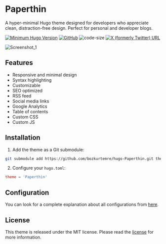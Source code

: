 # Paperthin

A hyper-minimal Hugo theme designed for developers who appreciate clean, distraction-free design. Perfect for personal and developer blogs.

[![Minimum Hugo Version](https://img.shields.io/static/v1?label=min-HUGO-version&message=>=v0.116.0&color=blue&logo=hugo)](https://github.com/gohugoio/hugo/releases/tag/v0.116.0)
[![GitHub](https://img.shields.io/github/license/bozkurtemre/hugo-Paperthin)](https://github.com/bozkurtemre/hugo-Paperthin/blob/master/LICENSE)
![code-size](https://img.shields.io/github/languages/code-size/bozkurtemre/hugo-Paperthin)
[![X (formerly Twitter) URL](https://img.shields.io/badge/-Share%20on%20X-gray?style=flat&logo=x)](https://x.com/intent/tweet/?text=Checkout%20Hugo%20Paperthin%20%E2%9C%A8%0AA%20fast,%20clean,%20responsive%20Hugo%20theme.&url=https://github.com/bozkurtemre/hugo-Paperthin&hashtags=Hugo,Paperthin)

![Screenshot_1](https://i.imgur.com/qk9YkOH.jpeg)

## Features

- Responsive and minimal design
- Syntax highlighting
- Customizable
- SEO optimized
- RSS feed
- Social media links
- Google Analytics
- Table of contents
- Custom CSS
- Custom JS

## Installation

1. Add the theme as a Git submodule:

```bash
git submodule add https://github.com/bozkurtemre/hugo-Paperthin.git themes/Paperthin
```

2. Configure your `hugo.toml`:

```toml
theme = 'Paperthin'
```

## Configuration

You can look for a complete explanation about all configurations from [here](https://github.com/bozkurtemre/hugo-Paperthin/blob/exampleSite/hugo.toml).

## License

This theme is released under the MIT license. Please read the [license](https://github.com/bozkurtemre/hugo-Paperthin/blob/master/LICENSE) for more information.
